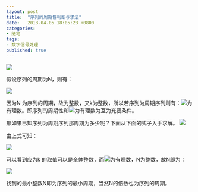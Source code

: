 ```yaml
---
layout: post
title:  "序列的周期性判断与求法"
date:   2013-04-05 18:05:23 +0800
categories: 
- 随笔
tags:
- 数字信号处理
published: true
---
```



![](/assets/dsp-0.jpg)



假设序列的周期为N，则有：

![](/assets/dsp-1.jpg)
                                      

因为N 为序列的周期，故为整数，又k为整数，所以若序列为周期序列则有：![](/assets/dsp-2.jpg)为有理数。即序列的周期性和![](/assets/dsp-2.jpg)为有理数为互为充要条件。

    
那如果已知序列为周期序列那周期为多少呢？下面从下面的式子入手求解。
![](/assets/dsp-3.jpg)



由上式可知：

![](/assets/dsp-4.jpg)

可以看到应为k 的取值可以是全体整数，而![](/assets/dsp-2.jpg)为有理数，N为整数，故N即为：

                           
![](/assets/dsp-5.jpg)

 找到的最小整数N即为序列的最小周期，当然N的倍数也为序列的周期。

